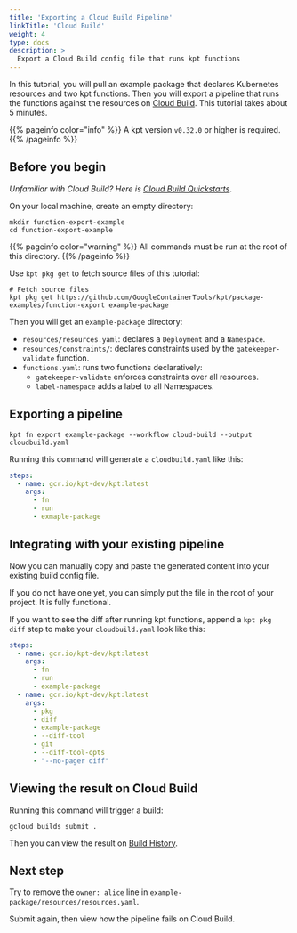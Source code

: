 ```yaml
---
title: 'Exporting a Cloud Build Pipeline'
linkTitle: 'Cloud Build'
weight: 4
type: docs
description: >
  Export a Cloud Build config file that runs kpt functions
---
```


In this tutorial, you will pull an example package that declares Kubernetes resources and two kpt functions. Then you will export a pipeline that runs the functions against the resources on [Cloud Build]. This tutorial takes about 5 minutes.

{{% pageinfo color="info" %}}
A kpt version `v0.32.0` or higher is required.
{{% /pageinfo %}}

## Before you begin

*Unfamiliar with Cloud Build? Here is [Cloud Build Quickstarts]*.

On your local machine, create an empty directory:

```shell
mkdir function-export-example
cd function-export-example
```

{{% pageinfo color="warning" %}}
All commands must be run at the root of this directory.
{{% /pageinfo %}}

Use `kpt pkg get` to fetch source files of this tutorial:

```shell
# Fetch source files
kpt pkg get https://github.com/GoogleContainerTools/kpt/package-examples/function-export example-package
```

Then you will get an `example-package` directory:

- `resources/resources.yaml`: declares a `Deployment` and a `Namespace`.
- `resources/constraints/`: declares constraints used by the `gatekeeper-validate` function.
- `functions.yaml`: runs two functions declaratively:
  - `gatekeeper-validate` enforces constraints over all resources.
  - `label-namespace` adds a label to all Namespaces.

## Exporting a pipeline

```shell
kpt fn export example-package --workflow cloud-build --output cloudbuild.yaml
```

Running this command will generate a `cloudbuild.yaml` like this:

```yaml
steps:
  - name: gcr.io/kpt-dev/kpt:latest
    args:
      - fn
      - run
      - exmaple-package
```

## Integrating with your existing pipeline

Now you can manually copy and paste the generated content into your existing build config file.

If you do not have one yet, you can simply put the file in the root of your project. It is fully functional.

If you want to see the diff after running kpt functions, append a `kpt pkg diff` step to make your `cloudbuild.yaml` look like this:

```yaml
steps:
  - name: gcr.io/kpt-dev/kpt:latest
    args:
      - fn
      - run
      - example-package
  - name: gcr.io/kpt-dev/kpt:latest
    args:
      - pkg
      - diff
      - example-package
      - --diff-tool
      - git
      - --diff-tool-opts
      - "--no-pager diff"
```

## Viewing the result on Cloud Build

Running this command will trigger a build:

```
gcloud builds submit .
```

Then you can view the result on [Build History].

## Next step

Try to remove the `owner: alice` line in `example-package/resources/resources.yaml`.

Submit again, then view how the pipeline fails on Cloud Build.

[Cloud Build]: https://cloud.google.com/cloud-build
[Cloud Build Quickstarts]: https://cloud.google.com/cloud-build/docs/quickstarts
[Build History]: https://console.cloud.google.com/cloud-build/builds
